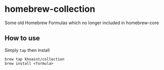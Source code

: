 # homebrew-collection
Some old Homebrew Formulas which no longer included in homebrew-core

## How to use

Simply `tap` then install
```
brew tap khoaint/collection
brew install <formula>
```
